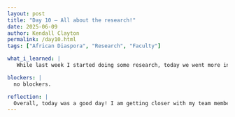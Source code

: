 ```yaml
---
layout: post
title: "Day 10 – All about the research!"
date: 2025-06-09
author: Kendall Clayton
permalink: /day10.html
tags: ["African Diaspora", "Research", "Faculty"]

what_i_learned: |
   While last week I started doing some research, today we went more in depth by country. I was researching countries like Ghana, Liberia, and the Republic of the Congo. It was fascinating to dive into their histories, cultures, and social structures. I learned that Ghana has a strong tradition of community and kinship, especially among the Akan people who follow a matrilineal system. Liberia’s history stood out to me because of its unique founding by formerly enslaved African Americans and how that has shaped its political and cultural identity. 

blockers: |
  no blockers.

reflection: |
  Overall, today was a good day! I am getting closer with my team members and my mentors everyday! I am learning more about them as group members and how i function as a group member as well. I am also getting better at retaining information pertaining to the diaspora as well as the actual coding itself. I am starting to remember things such as opening and closing the tags, the different types of tags and more. I hope to start learning more about CSS soon.
---
```

